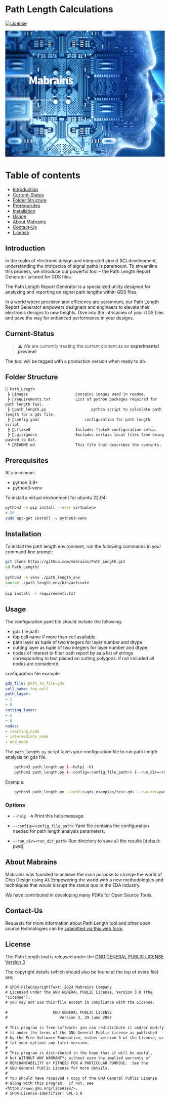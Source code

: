 Path Length Calculations
================================

[![License](https://img.shields.io/badge/license-GPLv3-blue)](/LICENSE) 
[<p align="center"><img src="images/mabrains.png" width="700">](http://mabrains.com/)

# Table of contents
- [Introduction](#introduction)
- [Current-Status](#current-status)
- [Folder Structure](#folder-structure)
- [Prerequisites](#prerequisites)
- [Installation](#installation)
- [Usage](#usage)
- [About Mabrains](#about-mabrains)
- [Contact-Us](#contact-us)
- [License](#license)


## Introduction

In the realm of electronic design and integrated circuit (IC) development, understanding the intricacies of signal paths is paramount. To streamline this process, we introduce our powerful tool – the Path Length Report Generator tailored for GDS files.

The Path Length Report Generator is a specialized utility designed for analyzing and reporting on signal path lengths within GDS files.

In a world where precision and efficiency are paramount, our Path Length Report Generator empowers designers and engineers to elevate their electronic designs to new heights. Dive into the intricacies of your GDS files and pave the way for enhanced performance in your designs.

## Current-Status

> :warning: We are currently treating the current content as an **experimental preview!**

The tool will be tagged with a production version when ready to do.

## Folder Structure
```
📁 Path_Length
 ┣ 📁images                     Contains images used in readme.
 ┣ 📜requirements.txt           List of python packages required for path length tool.
 ┣ 📜path_length.py                    python script to calculate path length for a gds file.
 ┣ 📜config.yaml                    configuration for path length script.
 ┣ 📜.flake8                    Includes flake8 configuration setup.
 ┣ 📜.gitignore                 Excludes certain local files from being pushed to Git.
 ┗ 📜README.md                  This file that describes the contents.
```

## Prerequisites

At a minimum:

- python 3.9+
- python3-venv


To install a virtual environment for ubuntu 22.04:

```bash
python3 -m pip install --user virtualenv
# OR
sudo apt-get install -y python3-venv
```


## Installation

To install the path length environment, run the following commands in your command-line prompt:

```bash
git clone https://github.com/mabrains/Path_Length.git
cd Path_Length/

python3 -m venv ./path_length_env
source ./path_length_env/bin/activate

pip install -r requirements.txt
```

## Usage
The configuration.yaml file should include the following.

*   gds file path
*   top cell name if more than cell available
*   path layer as tuple of two integers for layer number and dtype.
*   cutting layer as tuple of two integers for layer number and dtype.
*   nodes of interest to filter path report by as a list of strings corresponding to text placed on cutting polygons. if not included all nodes are considered.

configuration file example
```yaml
gds_file: path_to_file.gds
cell_name: top_cell
path_layer: 
- 1
- 0
cutting_layer:
- 2
- 0
nodes: 
- starting_node
- intermediate_node
- end_node
```
The `path_length.py` script takes your configuration file to run path length analysis on gds file. 

```bash
    python3 path_length.py (--help| -h)
    python3 path_length.py (--config=<config_file_path>) [--run_dir=<run_dir_path>]
```

Example:

```bash
    python3 path_length.py --config=gds_examples/test.gds --run_dir=path_length_results
```

### Options

- `--help -h`                           Print this help message.

- `--config=<config_file_path>`                  Yaml file contains the configuration needed for path length analysis parameters.
- `--run_dir=<run_dir_path>`                  Run directory to save all the results [default: pwd].

## About Mabrains

Mabrains was founded to achieve the main purpose to change the world of Chip Design using AI. Empowering the world with a new methodologies and techniques that would disrupt the status quo in the EDA industry.

We have contributed in developing many PDKs for Open Source Tools.


## Contact-Us

Requests for more information about Path Length tool and other open source technologies can be [submitted via this web form](https://mabrains.com/#contactus).


## License

The Path Length tool is released under the [GNU GENERAL PUBLIC LICENSE Version 3](/LICENSE)

The copyright details (which should also be found at the top of every file) are;

```
# SPDX-FileCopyrightText: 2024 Mabrains Company
# Licensed under the GNU GENERAL PUBLIC License, Version 3.0 (the "License");
# you may not use this file except in compliance with the License.

#                    GNU GENERAL PUBLIC LICENSE
#                       Version 3, 29 June 2007

# This program is free software: you can redistribute it and/or modify
# it under the terms of the GNU General Public License as published
# by the Free Software Foundation, either version 3 of the License, or
# (at your option) any later version.
#
# This program is distributed in the hope that it will be useful,
# but WITHOUT ANY WARRANTY; without even the implied warranty of
# MERCHANTABILITY or FITNESS FOR A PARTICULAR PURPOSE.  See the
# GNU General Public License for more details.
#
# You should have received a copy of the GNU General Public License
# along with this program.  If not, see <https://www.gnu.org/licenses/>.
# SPDX-License-Identifier: GPL-3.0
```
